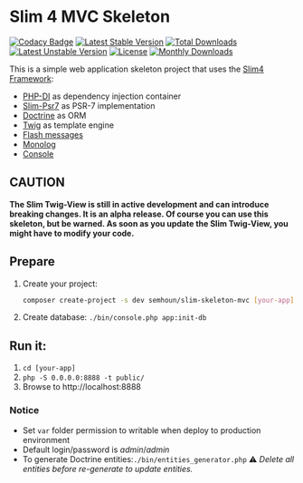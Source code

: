 # Slim 4 MVC Skeleton

[![Codacy Badge](https://api.codacy.com/project/badge/Grade/2154b570bb974bb1ae6d4d40bcd75fd4)](https://app.codacy.com/app/semhoun/slim-skeleton-mvc?utm_source=github.com&utm_medium=referral&utm_content=semhoun/slim-skeleton-mvc&utm_campaign=Badge_Grade_Dashboard) [![Latest Stable Version](https://poser.pugx.org/semhoun/slim-skeleton-mvc/v/stable)](https://packagist.org/packages/semhoun/slim-skeleton-mvc) [![Total Downloads](https://poser.pugx.org/semhoun/slim-skeleton-mvc/downloads)](https://packagist.org/packages/semhoun/slim-skeleton-mvc) [![Latest Unstable Version](https://poser.pugx.org/semhoun/slim-skeleton-mvc/v/unstable)](https://packagist.org/packages/semhoun/slim-skeleton-mvc) [![License](https://poser.pugx.org/semhoun/slim-skeleton-mvc/license)](https://packagist.org/packages/semhoun/slim-skeleton-mvc) [![Monthly Downloads](https://poser.pugx.org/semhoun/slim-skeleton-mvc/d/monthly)](https://packagist.org/packages/semhoun/slim-skeleton-mvc)

This is a simple web application skeleton project that uses the [Slim4 Framework](http://www.slimframework.com/):
* [PHP-DI](http://php-di.org/) as dependency injection container
* [Slim-Psr7](https://github.com/slimphp/Slim-Psr7) as PSR-7 implementation
* [Doctrine](https://github.com/doctrine/orm) as ORM
* [Twig](https://twig.symfony.com/) as template engine
* [Flash messages](https://github.com/slimphp/Slim-Flash)
* [Monolog](https://github.com/Seldaek/monolog)
* [Console](https://github.com/symfony/console)

## CAUTION

**The Slim Twig-View is still in active development and can introduce breaking changes. It is 
an alpha release. Of course you can use this skeleton, but be warned. As soon as
you update the Slim Twig-View, you might have to modify your code.**


## Prepare

1. Create your project:


   ```bash
   composer create-project -s dev semhoun/slim-skeleton-mvc [your-app]
   ```
2. Create database: `./bin/console.php app:init-db`


## Run it:

1. `cd [your-app]`
2. `php -S 0.0.0.0:8888 -t public/`
3. Browse to http://localhost:8888


### Notice

- Set `var` folder permission to writable when deploy to production environment
- Default login/password is *admin*/*admin*
- To generate Doctrine entities:`./bin/entities_generator.php`
  :warning: *Delete all entities before re-generate to update entities.*